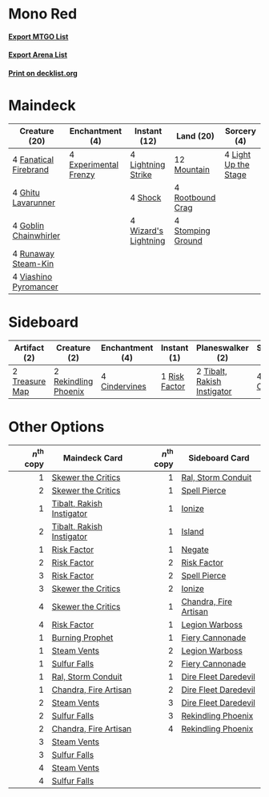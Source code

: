 # Mono Red

#### [Export MTGO List](../collection/Mono%20Red/Mono%20Red.txt)
#### [Export Arena List](../collection/Mono%20Red/Mono%20Red_arena.txt)
#### [Print on decklist.org](http://decklist.org/?deckmain=4%09Experimental%20Frenzy%0A4%09Fanatical%20Firebrand%0A4%09Ghitu%20Lavarunner%0A4%09Goblin%20Chainwhirler%0A4%09Light%20Up%20the%20Stage%0A4%09Lightning%20Strike%0A12%09Mountain%0A4%09Rootbound%20Crag%0A4%09Runaway%20Steam-Kin%0A4%09Shock%0A4%09Stomping%20Ground%0A4%09Viashino%20Pyromancer%0A4%09Wizard's%20Lightning&deckside=4%09Cindervines%0A4%09Lava%20Coil%0A2%09Rekindling%20Phoenix%0A1%09Risk%20Factor%0A2%09Tibalt,%20Rakish%20Instigator%0A2%09Treasure%20Map)
# Maindeck

|                                         Creature (20)                                          |                                        Enchantment (4)                                         |                                         Instant (12)                                          |                                         Land (20)                                          |                                          Sorcery (4)                                          |
|------------------------------------------------------------------------------------------------|------------------------------------------------------------------------------------------------|-----------------------------------------------------------------------------------------------|--------------------------------------------------------------------------------------------|-----------------------------------------------------------------------------------------------|
|4 [Fanatical Firebrand](http://gatherer.wizards.com/Pages/Card/Details.aspx?multiverseid=439758)|4 [Experimental Frenzy](http://gatherer.wizards.com/Pages/Card/Details.aspx?multiverseid=452849)|4 [Lightning Strike](http://gatherer.wizards.com/Pages/Card/Details.aspx?multiverseid=383299)  |12 [Mountain](http://gatherer.wizards.com/Pages/Card/Details.aspx?multiverseid=439859)      |4 [Light Up the Stage](http://gatherer.wizards.com/Pages/Card/Details.aspx?multiverseid=457251)|
|4 [Ghitu Lavarunner](http://gatherer.wizards.com/Pages/Card/Details.aspx?multiverseid=443015)   |                                                                                                |4 [Shock](http://gatherer.wizards.com/Pages/Card/Details.aspx?multiverseid=129732)             |4 [Rootbound Crag](http://gatherer.wizards.com/Pages/Card/Details.aspx?multiverseid=420934) |                                                                                               |
|4 [Goblin Chainwhirler](http://gatherer.wizards.com/Pages/Card/Details.aspx?multiverseid=443017)|                                                                                                |4 [Wizard's Lightning](http://gatherer.wizards.com/Pages/Card/Details.aspx?multiverseid=443040)|4 [Stomping Ground](http://gatherer.wizards.com/Pages/Card/Details.aspx?multiverseid=405110)|                                                                                               |
|4 [Runaway Steam-Kin](http://gatherer.wizards.com/Pages/Card/Details.aspx?multiverseid=452865)  |                                                                                                |                                                                                               |                                                                                            |                                                                                               |
|4 [Viashino Pyromancer](http://gatherer.wizards.com/Pages/Card/Details.aspx?multiverseid=447302)|                                                                                                |                                                                                               |                                                                                            |                                                                                               |


# Sideboard

|                                      Artifact (2)                                       |                                         Creature (2)                                          |                                    Enchantment (4)                                     |                                      Instant (1)                                       |                                           Planeswalker (2)                                           |                                     Sorcery (4)                                      |
|-----------------------------------------------------------------------------------------|-----------------------------------------------------------------------------------------------|----------------------------------------------------------------------------------------|----------------------------------------------------------------------------------------|------------------------------------------------------------------------------------------------------|--------------------------------------------------------------------------------------|
|2 [Treasure Map](http://gatherer.wizards.com/Pages/Card/Details.aspx?multiverseid=435410)|2 [Rekindling Phoenix](http://gatherer.wizards.com/Pages/Card/Details.aspx?multiverseid=439768)|4 [Cindervines](http://gatherer.wizards.com/Pages/Card/Details.aspx?multiverseid=457305)|1 [Risk Factor](http://gatherer.wizards.com/Pages/Card/Details.aspx?multiverseid=452863)|2 [Tibalt, Rakish Instigator](http://gatherer.wizards.com/Pages/Card/Details.aspx?multiverseid=461073)|4 [Lava Coil](http://gatherer.wizards.com/Pages/Card/Details.aspx?multiverseid=452858)|


# Other Options

|*n*<sup>th</sup> copy|                                           Maindeck Card                                            |*n*<sup>th</sup> copy|                                         Sideboard Card                                         |
|--------------------:|----------------------------------------------------------------------------------------------------|--------------------:|------------------------------------------------------------------------------------------------|
|                    1|[Skewer the Critics](http://gatherer.wizards.com/Pages/Card/Details.aspx?multiverseid=457259)       |                    1|[Ral, Storm Conduit](http://gatherer.wizards.com/Pages/Card/Details.aspx?multiverseid=461138)   |
|                    2|[Skewer the Critics](http://gatherer.wizards.com/Pages/Card/Details.aspx?multiverseid=457259)       |                    1|[Spell Pierce](http://gatherer.wizards.com/Pages/Card/Details.aspx?multiverseid=425876)         |
|                    1|[Tibalt, Rakish Instigator](http://gatherer.wizards.com/Pages/Card/Details.aspx?multiverseid=461073)|                    1|[Ionize](http://gatherer.wizards.com/Pages/Card/Details.aspx?multiverseid=452929)               |
|                    2|[Tibalt, Rakish Instigator](http://gatherer.wizards.com/Pages/Card/Details.aspx?multiverseid=461073)|                    1|[Island](http://gatherer.wizards.com/Pages/Card/Details.aspx?multiverseid=439857)               |
|                    1|[Risk Factor](http://gatherer.wizards.com/Pages/Card/Details.aspx?multiverseid=452863)              |                    1|[Negate](http://gatherer.wizards.com/Pages/Card/Details.aspx?multiverseid=423707)               |
|                    2|[Risk Factor](http://gatherer.wizards.com/Pages/Card/Details.aspx?multiverseid=452863)              |                    2|[Risk Factor](http://gatherer.wizards.com/Pages/Card/Details.aspx?multiverseid=452863)          |
|                    3|[Risk Factor](http://gatherer.wizards.com/Pages/Card/Details.aspx?multiverseid=452863)              |                    2|[Spell Pierce](http://gatherer.wizards.com/Pages/Card/Details.aspx?multiverseid=425876)         |
|                    3|[Skewer the Critics](http://gatherer.wizards.com/Pages/Card/Details.aspx?multiverseid=457259)       |                    2|[Ionize](http://gatherer.wizards.com/Pages/Card/Details.aspx?multiverseid=452929)               |
|                    4|[Skewer the Critics](http://gatherer.wizards.com/Pages/Card/Details.aspx?multiverseid=457259)       |                    1|[Chandra, Fire Artisan](http://gatherer.wizards.com/Pages/Card/Details.aspx?multiverseid=461046)|
|                    4|[Risk Factor](http://gatherer.wizards.com/Pages/Card/Details.aspx?multiverseid=452863)              |                    1|[Legion Warboss](http://gatherer.wizards.com/Pages/Card/Details.aspx?multiverseid=452859)       |
|                    1|[Burning Prophet](http://gatherer.wizards.com/Pages/Card/Details.aspx?multiverseid=461044)          |                    1|[Fiery Cannonade](http://gatherer.wizards.com/Pages/Card/Details.aspx?multiverseid=435297)      |
|                    1|[Steam Vents](http://gatherer.wizards.com/Pages/Card/Details.aspx?multiverseid=405109)              |                    2|[Legion Warboss](http://gatherer.wizards.com/Pages/Card/Details.aspx?multiverseid=452859)       |
|                    1|[Sulfur Falls](http://gatherer.wizards.com/Pages/Card/Details.aspx?multiverseid=443135)             |                    2|[Fiery Cannonade](http://gatherer.wizards.com/Pages/Card/Details.aspx?multiverseid=435297)      |
|                    1|[Ral, Storm Conduit](http://gatherer.wizards.com/Pages/Card/Details.aspx?multiverseid=461138)       |                    1|[Dire Fleet Daredevil](http://gatherer.wizards.com/Pages/Card/Details.aspx?multiverseid=439756) |
|                    1|[Chandra, Fire Artisan](http://gatherer.wizards.com/Pages/Card/Details.aspx?multiverseid=461046)    |                    2|[Dire Fleet Daredevil](http://gatherer.wizards.com/Pages/Card/Details.aspx?multiverseid=439756) |
|                    2|[Steam Vents](http://gatherer.wizards.com/Pages/Card/Details.aspx?multiverseid=405109)              |                    3|[Dire Fleet Daredevil](http://gatherer.wizards.com/Pages/Card/Details.aspx?multiverseid=439756) |
|                    2|[Sulfur Falls](http://gatherer.wizards.com/Pages/Card/Details.aspx?multiverseid=443135)             |                    3|[Rekindling Phoenix](http://gatherer.wizards.com/Pages/Card/Details.aspx?multiverseid=439768)   |
|                    2|[Chandra, Fire Artisan](http://gatherer.wizards.com/Pages/Card/Details.aspx?multiverseid=461046)    |                    4|[Rekindling Phoenix](http://gatherer.wizards.com/Pages/Card/Details.aspx?multiverseid=439768)   |
|                    3|[Steam Vents](http://gatherer.wizards.com/Pages/Card/Details.aspx?multiverseid=405109)              |                     |                                                                                                |
|                    3|[Sulfur Falls](http://gatherer.wizards.com/Pages/Card/Details.aspx?multiverseid=443135)             |                     |                                                                                                |
|                    4|[Steam Vents](http://gatherer.wizards.com/Pages/Card/Details.aspx?multiverseid=405109)              |                     |                                                                                                |
|                    4|[Sulfur Falls](http://gatherer.wizards.com/Pages/Card/Details.aspx?multiverseid=443135)             |                     |                                                                                                |

